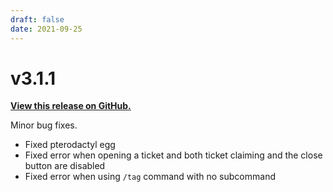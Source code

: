 ```yaml
---
draft: false
date: 2021-09-25
---
```


# v3.1.1

**[View this release on GitHub.](https://github.com/discord-tickets/bot/releases/tag/v3.1.1)**

Minor bug fixes.

- Fixed pterodactyl egg
- Fixed error when opening a ticket and both ticket claiming and the close button are disabled
- Fixed error when using `/tag` command with no subcommand
